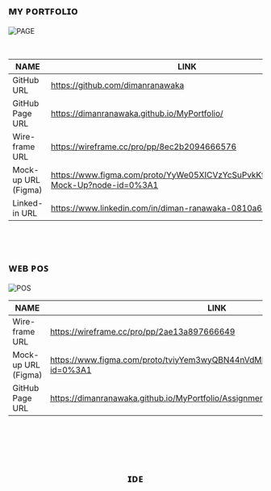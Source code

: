 ## ᴍʏ ᴘᴏʀᴛꜰᴏʟɪᴏ 

![PAGE](https://github.com/dimanranawaka/MyPortfolio/assets/114828831/d93bc714-c7e9-428b-a230-0e8b0780d826)


<br>

<div align="center">

| NAME | LINK |
| ------ | ------ |
| GitHub URL | https://github.com/dimanranawaka|
| GitHub Page URL | https://dimanranawaka.github.io/MyPortfolio/ 
| Wire-frame URL | https://wireframe.cc/pro/pp/8ec2b2094666576 |
| Mock-up URL (Figma) | https://www.figma.com/proto/YyWe05XICVzYcSuPvkKfjE/MyPortfolio-Mock-Up?node-id=0%3A1 |
| Linked-in URL | https://www.linkedin.com/in/diman-ranawaka-0810a61a2/ |

</div>


<br><br>

## ᴡᴇʙ ᴘᴏꜱ 

![POS](https://github.com/dimanranawaka/MyPortfolio/assets/114828831/9a0380cc-9858-4ea7-966d-cc25ff90c3ab)


<div align="center">

| NAME | LINK |
| ------ | ------ |
| Wire-frame URL | https://wireframe.cc/pro/pp/2ae13a897666649 |
| Mock-up URL (Figma) | https://www.figma.com/proto/tviyYem3wyQBN44nVdMDt6/GroceryGURU?node-id=0%3A1 |
| GitHub Page URL | https://dimanranawaka.github.io/MyPortfolio/Assignments/JS/InMemory_POSindex.html |

</div>

<br>


<br><br>



<div align="center">


</div>

<div align="center">

## ɪᴅᴇ

</div>



<br><br>
<div align="center">


</div>

<br><br>

<div align="center">



</div>
